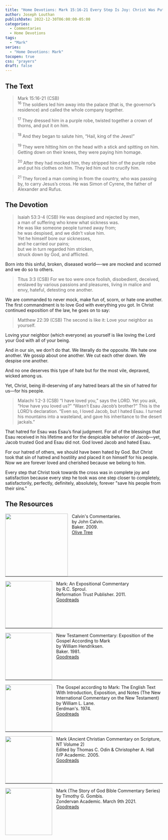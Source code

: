```yaml
---
title: "Home Devotions: Mark 15:16-21 Every Step Is Joy: Christ Was Put To Shame For Us"
author: Joseph Louthan
publishDate: 2022-12-30T06:00:00-05:00
categories:
  - Commentaries
  - Home Devotions
tags:
  - "Mark"
series:
  - "Home Devotions: Mark"
tocopen: true
css: "prayers"
draft: false
---
```


## The Text

>Mark 15:16-21 (CSB)  
><sup> 16 </sup> The soldiers led him away into the palace (that is, the governor’s residence) and called the whole company together. 

><sup> 17 </sup> They dressed him in a purple robe, twisted together a crown of thorns, and put it on him. 

><sup> 18 </sup> And they began to salute him, “Hail, king of the Jews!” 

><sup> 19 </sup> They were hitting him on the head with a stick and spitting on him. Getting down on their knees, they were paying him homage. 

><sup> 20 </sup> After they had mocked him, they stripped him of the purple robe and put his clothes on him. They led him out to crucify him. 

><sup> 21 </sup> They forced a man coming in from the country, who was passing by, to carry Jesus’s cross. He was Simon of Cyrene, the father of Alexander and Rufus.

## The Devotion

>Isaiah 53:3-4 (CSB)
He was despised and rejected by men,  
a man of suffering who knew what sickness was.  
He was like someone people turned away from;  
he was despised, and we didn’t value him.  
Yet he himself bore our sicknesses,    
and he carried our pains;  
but we in turn regarded him stricken,  
struck down by God, and afflicted.

Born into this sinful, broken, diseased world—-we are mocked and scorned and we do so to others. 

>Titus 3:3 (CSB) For we too were once foolish, disobedient, deceived, enslaved by various passions and pleasures, living in malice and envy, hateful, detesting one another.

We are commanded to never mock, make fun of, scorn, or hate one another. The first commandment is to love God with everything you got. In Christ continued exposition of the law, he goes on to say:

>Matthew 22:39 (CSB) The second is like it: Love your neighbor as yourself.

Loving your neighbor (which everyone) as yourself is like loving the Lord your God with all of your being. 

And in our sin, we don’t do that. We literally do the opposite. We hate one another. We gossip about one another. We cut each other down. We despise one another. 

And no one deserves this type of hate but for the most vile, depraved, wicked among us.

Yet, Christ, being ill-deserving of any hatred bears all the sin of hatred for us—for his people.

>Malachi 1:2-3 (CSB)
“I have loved you,” says the LORD.
Yet you ask, “How have you loved us?” “Wasn’t Esau Jacob’s brother?” This is the LORD’s declaration. “Even so, I loved Jacob, but I hated Esau. I turned his mountains into a wasteland, and gave his inheritance to the desert jackals.”

That hatred for Esau was Esau’s final judgment. For all of the blessings that Esau received in his lifetime and for the despicable behavior of Jacob—yet, Jacob trusted God and Esau did not. God loved Jacob and hated Esau. 

For our hatred of others, we should have been hated by God. But Christ took that sin of hatred and hostility and placed it on himself for his people. Now we are forever loved and cherished because we belong to him. 

Every step that Christ took towards the cross was in complete joy and satisfaction because every step he took was one step closer to completely, satisfactorily, perfectly, definitely, absolutely, forever "save his people from their sins."

## The Resources

<p style="clear:both;">

<img src="/images/resources/commentary-calvin-set.png" align="left" width="200" style="padding-right: 10px" />Calvin's Commentaries.  
by John Calvin.  
Baker. 2009.  
[Olive Tree](https://www.olivetree.com/store/product.php?productid=17517)

<p style="clear:both;">

---

<img src="/images/resources/commentary-mark-sproul.jpg" align="left" width="150" style="padding-right: 10px" />Mark: An Expositional Commentary  
by R.C. Sproul.  
Reformation Trust Publisher. 2011.  
[Goodreads](https://www.goodreads.com/book/show/13329901-mark?ac=1&from_search=true&qid=AjPCOwNAXj&rank=1)

<p style="clear:both;">

---

<img src="/images/resources/commentary-mark-hendriksen.jpg" align="left" width="150" style="padding-right: 10px" />New Testament Commentary: Exposition of the Gospel According to Mark  
by William Hendriksen.  
Baker. 1981.  
[Goodreads](https://www.goodreads.com/book/show/2365098.Mark)

<p style="clear:both;">

---

<img src="/images/resources/commentary-mark-lane.jpg" align="left" width="150" style="padding-right: 10px" />The Gospel according to Mark: The English Text With Introduction, Exposition, and Notes (The New International Commentary on the New Testament)  
by William L. Lane.  
Eerdman's. 1974.  
[Goodreads](https://www.goodreads.com/book/show/978619.The_Gospel_of_Mark?from_search=true&from_srp=true&qid=UOUMUiJ7z4&rank=2)

<p style="clear:both;">

---

<img src="/images/resources/commentary-mark-oden.jpg" align="left" width="150" style="padding-right: 10px" />Mark (Ancient Christian Commentary on Scripture, NT Volume 2)  
Edited by Thomas C. Odin & Christopher A. Hall  
IVP Academic. 2005.  
[Goodreads](https://www.goodreads.com/book/show/33015669-mark)

<p style="clear:both;">

---

<img src="/images/resources/commentary-mark-gombis.jpg" align="left" width="150" style="padding-right: 10px" />Mark (The Story of God Bible Commentary Series)  
by Timothy G. Gombis.   
Zondervan Academic. March 9th 2021.  
[Goodreads](https://www.goodreads.com/book/show/54287613-mark)

<p style="clear:both;">
